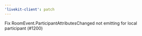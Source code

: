 ```yaml
---
'livekit-client': patch
---
```


Fix RoomEvent.ParticipantAttributesChanged not emitting for local participant (#1200)
